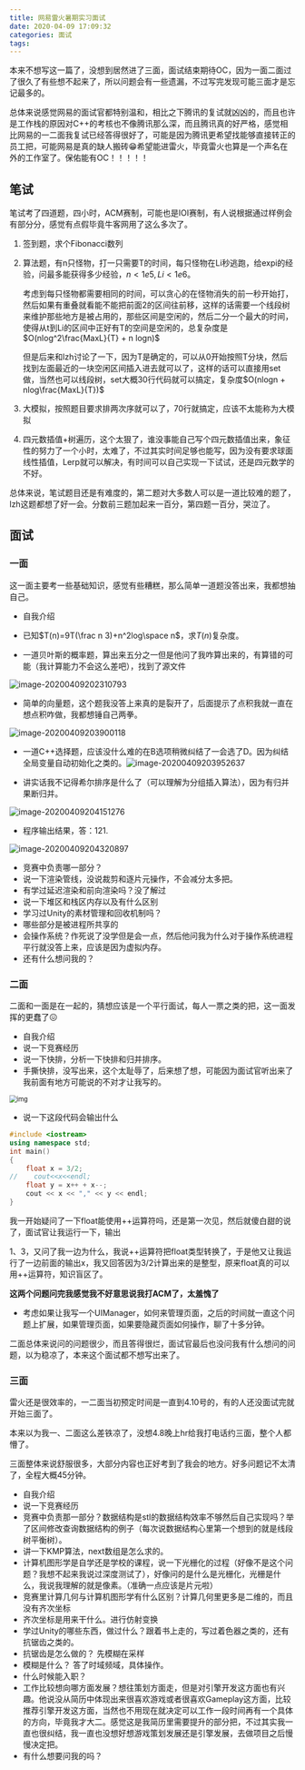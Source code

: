 ```yaml
---
title: 网易雷火暑期实习面试
date: 2020-04-09 17:09:32
categories: 面试
tags:
---
```


本来不想写这一篇了，没想到居然进了三面，面试结束期待OC，因为一面二面过了很久了有些想不起来了，所以问题会有一些遗漏，不过写完发现可能三面才是忘记最多的。

总体来说感觉网易的面试官都特别温和，相比之下腾讯的复试就凶凶的，而且也许是工作栈的原因对C++的考核也不像腾讯那么深，而且腾讯真的好严格，感觉相比网易的一二面我复试已经答得很好了，可能是因为腾讯更希望找能够直接转正的员工把，可能网易是真的缺人搬砖😁希望能进雷火，毕竟雷火也算是一个声名在外的工作室了。保佑能有OC！！！！！

<!-- more -->

## 笔试

笔试考了四道题，四小时，ACM赛制，可能也是IOI赛制，有人说根据通过样例会有部分分，感觉有点假毕竟牛客网用了这么多次了。

1. 签到题，求个Fibonacci数列

2. 算法题，有n只怪物，打一只需要T的时间，每只怪物在Li秒逃跑，给expi的经验，问最多能获得多少经验，$n<1e5,Li<1e6$。

   考虑到每只怪物都需要相同的时间，可以贪心的在怪物消失的前一秒开始打，然后如果有重叠就看能不能把前面2的区间往前移，这样的话需要一个线段树来维护那些地方是被占用的，那些区间是空闲的，然后二分一个最大的时间，使得从t到Li的区间中正好有T的空间是空闲的，总复杂度是$O(nlog^2\frac{MaxL}{T} + n logn)$

   但是后来和lzh讨论了一下，因为T是确定的，可以从0开始按照T分块，然后找到左面最近的一块空闲区间插入进去就可以了，这样的话可以直接用set做，当然也可以线段树，set大概30行代码就可以搞定，复杂度$O(nlogn + nlog\frac{MaxL}{T})$

3. 大模拟，按照题目要求排两次序就可以了，70行就搞定，应该不太能称为大模拟
4. 四元数插值+树遍历，这个太狠了，谁没事能自己写个四元数插值出来，象征性的努力了一个小时，太难了，不过其实时间足够也能写，因为没有要求球面线性插值，Lerp就可以解决，有时间可以自己实现一下试试，还是四元数学的不好。  

总体来说，笔试题目还是有难度的，第二题对大多数人可以是一道比较难的题了，lzh这题都想了好一会。分数前三题加起来一百分，第四题一百分，哭泣了。

## 面试

### 一面

这一面主要考一些基础知识，感觉有些糟糕，那么简单一道题没答出来，我都想抽自己。

+ 自我介绍
+ 已知$T(n)=9T(\frac n 3)+n^2log\space n$，求$T(n)$复杂度。

+ 一道贝叶斯的概率题，算出来五分之一但是他问了我咋算出来的，有算错的可能（我计算能力不会这么差吧），找到了源文件

![image-20200409202310793](https://raw.githubusercontent.com/zhao408639122/Picbed/master/blog/20200409203620.png)

+ 简单的向量题，这个题我没答上来真的是裂开了，后面提示了点积我就一直在想点积咋做，我都想锤自己两拳。

<img src="https://raw.githubusercontent.com/zhao408639122/Picbed/master/blog/20200409203959.png" alt="image-20200409203900118"  />

+ 一道C++选择题，应该没什么难的在B选项稍微纠结了一会选了D。因为纠结全局变量自动初始化之类的。![image-20200409203952637](https://raw.githubusercontent.com/zhao408639122/Picbed/master/blog/20200409204158.png)

+ 讲实话我不记得希尔排序是什么了（可以理解为分组插入算法），因为有归并果断归并。

![image-20200409204151276](https://raw.githubusercontent.com/zhao408639122/Picbed/master/blog/20200409204153.png)

+ 程序输出结果，答：121.

![image-20200409204320897](https://raw.githubusercontent.com/zhao408639122/Picbed/master/blog/20200409204331.png)

+ 竞赛中负责哪一部分？
+ 说一下渲染管线，没说裁剪和逐片元操作，不会减分太多把。
+ 有学过延迟渲染和前向渲染吗？没了解过
+ 说一下堆区和栈区内存以及有什么区别
+ 学习过Unity的素材管理和回收机制吗？
+ 哪些部分是被进程所共享的
+ 会操作系统？作死说了没学但是会一点，然后他问我为什么对于操作系统进程平行就没答上来，应该是因为虚拟内存。
+ 还有什么想问我的？

### 二面

二面和一面是在一起的，猜想应该是一个平行面试，每人一票之类的把，这一面发挥的更蠢了😖

+ 自我介绍
+ 说一下竞赛经历
+ 说一下快排，分析一下快排和归并排序。
+ 手撕快排，没写出来，这个太耻辱了，后来想了想，可能因为面试官听出来了我前面有地方可能说的不对才让我写的。

<img src="https://raw.githubusercontent.com/zhao408639122/Picbed/master/blog/20200409210019.png" alt="img" style="zoom: 80%;" />

+ 说一下这段代码会输出什么

```cpp
#include <iostream>
using namespace std;
int main()
{
    float x = 3/2;
//    cout<<x<<endl;
    float y = x++ + x--;
    cout << x << "," << y << endl;
}
```

我一开始疑问了一下float能使用++运算符吗，还是第一次见，然后就傻白甜的说了，面试官让我运行一下，输出

1、3，又问了我一边为什么，我说++运算符把float类型转换了，于是他又让我运行了一边前面的输出x，我又回答因为3/2计算出来的是整型，原来float真的可以用++运算符，知识盲区了。

**这两个问题问完我感觉我不好意思说我打ACM了，太羞愧了**



+ 考虑如果让我写一个UIManager，如何来管理页面，之后的时间就一直这个问题上扩展，如果管理页面，如果要隐藏页面如何操作，聊了十多分钟。

二面总体来说问的问题很少，而且答得很烂，面试官最后也没问我有什么想问的问题，以为稳凉了，本来这个面试都不想写出来了。

### 三面

雷火还是很效率的，一二面当初预定时间是一直到4.10号的，有的人还没面试完就开始三面了。

本来以为我一、二面这么差铁凉了，没想4.8晚上hr给我打电话约三面，整个人都懵了。

三面整体来说舒服很多，大部分内容也正好考到了我会的地方。好多问题记不太清了，全程大概45分钟。

+ 自我介绍
+ 说一下竞赛经历
+ 竞赛中负责那一部分？数据结构是stl的数据结构效率不够然后自己实现吗？举了区间修改查询数据结构的例子（每次说数据结构心里第一个想到的就是线段树平衡树）。
+ 讲一下KMP算法，next数组是怎么求的。
+ 计算机图形学是自学还是学校的课程，说一下光栅化的过程（好像不是这个问题？我想不起来我说过深度测试了），好像问的是什么是光栅化，光栅是什么，我说我理解的就是像素。（准确一点应该是片元啦）
+ 竞赛里计算几何与计算机图形学有什么区别？计算几何里更多是二维的，而且没有齐次坐标
+ 齐次坐标是用来干什么。进行仿射变换
+ 学过Unity的哪些东西，做过什么？跟着书上走的，写过着色器之类的，还有抗锯齿之类的。
+ 抗锯齿是怎么做的？ 先模糊在采样
+ 模糊是什么？ 答了时域频域，具体操作。
+ 什么时候能入职？
+ 工作比较想向哪方面发展？想往策划方面走，但是对引擎开发这方面也有兴趣。他说没从简历中体现出来很喜欢游戏或者很喜欢Gameplay这方面，比较推荐引擎开发这方面，当然也不用现在就决定可以工作一段时间再有一个具体的方向，毕竟我才大二。感觉这是我简历里需要提升的部分把，不过其实我一直也很纠结，我一直也没想好想游戏策划发展还是引擎发展，去做项目之后慢慢决定把。
+ 有什么想要问我的吗？